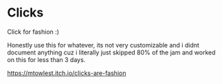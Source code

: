 # Clicks
Click for fashion :)

Honestly use this for whatever, its not very customizable and i didnt document anything cuz i literally just skipped 80% of the jam and worked on this for less than 3 days.

https://mtowlest.itch.io/clicks-are-fashion
